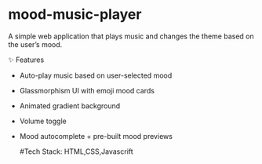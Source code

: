 # mood-music-player
A simple web application that plays music and changes the theme based on the user’s mood.


✨ Features

- Auto-play music based on user-selected mood
- Glassmorphism UI with emoji mood cards
- Animated gradient background
- Volume toggle
- Mood autocomplete + pre-built mood previews

  #Tech Stack: HTML,CSS,Javascrift
